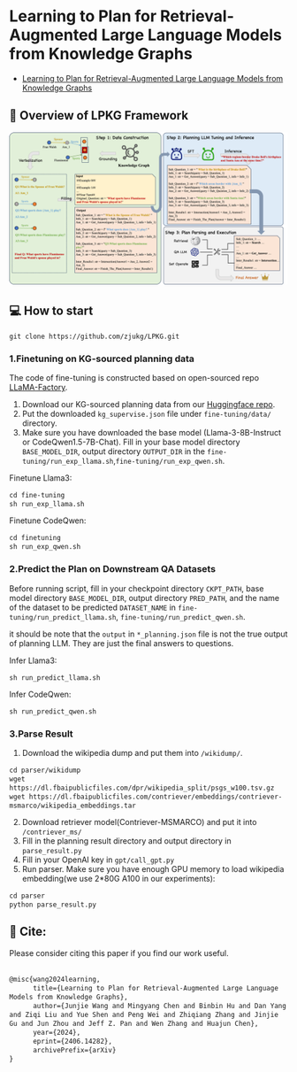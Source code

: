 
# Learning to Plan for Retrieval-Augmented Large Language Models from Knowledge Graphs
- [Learning to Plan for Retrieval-Augmented Large Language Models from Knowledge Graphs](https://arxiv.org/abs/2406.14282)

## 🌈 Overview of LPKG Framework
![image.png](./figure/overview.png)

## 💻 How to start
```
git clone https://github.com/zjukg/LPKG.git
```
### 1.Finetuning on KG-sourced planning data
The code of fine-tuning is constructed based on open-sourced repo [LLaMA-Factory](https://github.com/hiyouga/LLaMA-Factory).

1. Download our KG-sourced planning data from our [Huggingface repo](https://huggingface.co/datasets/WJJ-ZJU/CLQA_Wiki).
2. Put the downloaded `kg_supervise.json` file under `fine-tuning/data/` directory. 
3. Make sure you have downloaded the base model (Llama-3-8B-Instruct or CodeQwen1.5-7B-Chat). Fill in your base model directory `BASE_MODEL_DIR`, output directory `OUTPUT_DIR` in the `fine-tuning/run_exp_llama.sh`,`fine-tuning/run_exp_qwen.sh`. 

Finetune Llama3:
```
cd fine-tuning
sh run_exp_llama.sh
```

Finetune CodeQwen:
```
cd finetuning
sh run_exp_qwen.sh
```

### 2.Predict the Plan on Downstream QA Datasets
Before running script, fill in your checkpoint directory `CKPT_PATH`, base model directory `BASE_MODEL_DIR`, output directory `PRED_PATH`,  and the name of the dataset to be predicted `DATASET_NAME` in `fine-tuning/run_predict_llama.sh`, `fine-tuning/run_predict_qwen.sh`.

it should be note that the `output` in `*_planning.json` file is not the true output of planning LLM. They are just the final answers to questions.

Infer Llama3:
```
sh run_predict_llama.sh
```
Infer CodeQwen:
```
sh run_predict_qwen.sh
```

### 3.Parse Result
1. Download the wikipedia dump and put them into `/wikidump/`.
```
cd parser/wikidump
wget https://dl.fbaipublicfiles.com/dpr/wikipedia_split/psgs_w100.tsv.gz
wget https://dl.fbaipublicfiles.com/contriever/embeddings/contriever-msmarco/wikipedia_embeddings.tar
```
2. Download retriever model(Contriever-MSMARCO) and put it into `/contriever_ms/`
3. Fill in the planning result directory and output directory in `parse_result.py`
4. Fill in your OpenAI key in `gpt/call_gpt.py`
5. Run parser. Make sure you have enough GPU memory to load wikipedia embedding(we use 2*80G A100 in our experiments):
```
cd parser
python parse_result.py
```

## 🤝 Cite:
Please consider citing this paper if you find our work useful.

```bigquery

@misc{wang2024learning,
      title={Learning to Plan for Retrieval-Augmented Large Language Models from Knowledge Graphs}, 
      author={Junjie Wang and Mingyang Chen and Binbin Hu and Dan Yang and Ziqi Liu and Yue Shen and Peng Wei and Zhiqiang Zhang and Jinjie Gu and Jun Zhou and Jeff Z. Pan and Wen Zhang and Huajun Chen},
      year={2024},
      eprint={2406.14282},
      archivePrefix={arXiv}
}

```